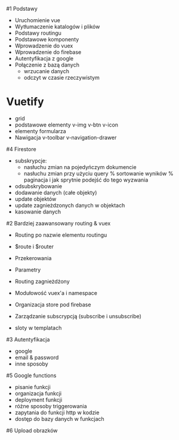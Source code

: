 #1 Podstawy

- Uruchomienie vue
- Wytłumaczenie katalogów i plików
- Podstawy routingu
- Podstawowe komponenty
- Wprowadzenie do vuex
- Wprowadzenie do firebase
- Autentyfikacja z google
- Połączenie z bazą danych 
  + wrzucanie danych
  + odczyt w czasie rzeczywistym

# Vuetify
- grid 
- podstawowe elementy v-img v-btn v-icon
- elementy formularza
- Nawigacja v-toolbar v-navigation-drawer

#4 Firestore
- subskrypcje:
  + nasłuchu zmian na pojedyńczym dokumencie
  + nasłuchu zmian przy użyciu query
    % sortowanie wyników
    % paginacja i jak sprytnie podejść do tego wyzwania
- odsubskrybowanie
- dodawanie danych (całe objekty)
- update objektów
- update zagnieżdzonych danych w objektach
- kasowanie danych

#2 Bardziej zaawansowany routing & vuex
- Routing po nazwie elementu routingu
- $route i $router
- Przekerowania
- Parametry
- Routing zagnieżdżony

- Modułowość vuex'a i namespace
- Organizacja store pod firebase
- Zarządzanie subscrypcją (subscribe i unsubscribe)

- sloty w templatach

#3 Autentyfikacja
- google
- email & password
- inne sposoby

#5 Google functions
- pisanie funkcji
- organizacja funkcji
- deployment funkcji
- różne sposoby triggerowania
- zapytania do funkcji http w kodzie
- dostęp do bazy danych w funkcjach

#6 Upload obrazków



